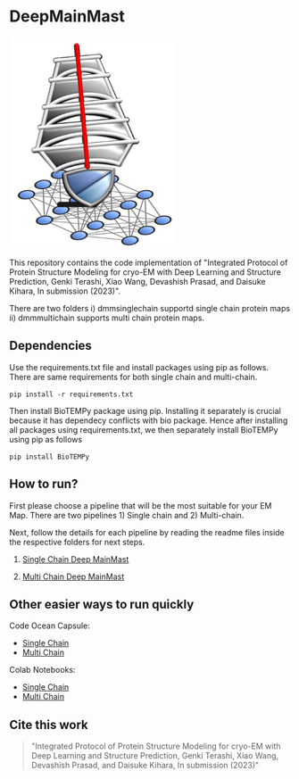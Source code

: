 # DeepMainMast

<img src="DeepMainMast_Logo.png" height=380 width=300/>

This repository contains the code implementation of "Integrated Protocol of Protein Structure Modeling for cryo-EM with Deep Learning and Structure Prediction, Genki Terashi, Xiao Wang, Devashish Prasad, and Daisuke Kihara, In submission (2023)". 

There are two folders i) dmmsinglechain supportd single chain protein maps ii) dmmmultichain supports multi chain protein maps.

## Dependencies

Use the requirements.txt file and install packages using pip as follows. There are same requirements for both single chain and multi-chain.

```
pip install -r requirements.txt
```

Then install BioTEMPy package using pip. Installing it separately is crucial because it has dependecy conflicts with bio package. Hence after installing all packages
using requirements.txt, we then separately install BioTEMPy using pip as follows

```
pip install BioTEMPy
```

## How to run?

First please choose a pipeline that will be the most suitable for your EM Map. There are two pipelines 1) Single chain and 2) Multi-chain. 

Next, follow the details for each pipeline by reading the readme files inside the respective folders for next steps. 

1) [Single Chain Deep MainMast](https://github.com/kiharalab/DeepMainMast/tree/main/dmmsinglechain) 

2) [Multi Chain Deep MainMast](https://github.com/kiharalab/DeepMainMast/tree/main/dmmmultichain)

## Other easier ways to run quickly

Code Ocean Capsule:
- [Single Chain](https://codeocean.com/capsule/0866386/tree)
- [Multi Chain](https://codeocean.com/capsule/9358532/tree)

Colab Notebooks:
- [Single Chain](https://colab.research.google.com/github/kiharalab/DeepMainMast/blob/main/DeepMainMast_Single_chain.ipynb)
- [Multi Chain](https://colab.research.google.com/github/kiharalab/DeepMainMast/blob/main/DeepMainMast_Multi_chain.ipynb)

## Cite this work 

>"Integrated Protocol of Protein Structure Modeling for cryo-EM with Deep Learning and Structure Prediction, Genki Terashi, Xiao Wang, Devashish Prasad, and Daisuke Kihara, In submission (2023)"
